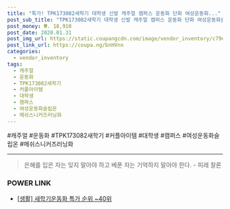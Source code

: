 ```yaml
--- 
title: "특가! TPK173082새학기 대학생 신발 캐주얼 캠퍼스 운동화 단화 여성운동화..." 
post_sub_title: "TPK173082새학기 대학생 신발 캐주얼 캠퍼스 운동화 단화 여성운동화슬립온 커플아이템 메쉬스니커즈러닝화" 
post_money: ₩. 18,910 
post_date: 2020.01.31 
post_img_url: https://static.coupangcdn.com/image/vendor_inventory/c79e/bd4abe2f2e51edfd941fcd862996869656f77d5744dd276ed5d624119bd9.jpg 
post_link_url: https://coupa.ng/bnHVnn 
categories: 
  - vendor_inventory 
tags: 
  - 캐주얼 
  - 운동화 
  - TPK173082새학기 
  - 커플아이템 
  - 대학생 
  - 캠퍼스 
  - 여성운동화슬립온 
  - 메쉬스니커즈러닝화 
--- 
```

  #캐주얼 #운동화 #TPK173082새학기 #커플아이템 #대학생 #캠퍼스 #여성운동화슬립온 #메쉬스니커즈러닝화 
<hr> 

> 은혜를 입은 자는 잊지 말아야 하고 베푼 자는 기억하지 말아야 한다. - 피레 찰론 


### POWER LINK

* <a href="https://blog.naver.com/sakai111/221791146723" target="_blank"> [생활] 새학기운동화 특가 순위 ~40위</a>
